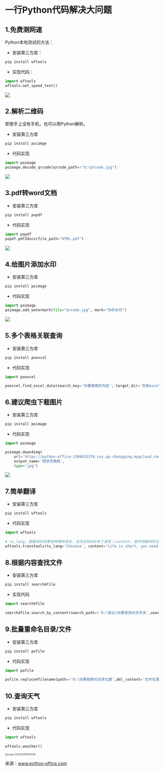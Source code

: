 # 一行Python代码解决大问题



## 1.免费测网速

Python本地测试的方法：

- 安装第三方库：

```python
pip install wftools
```

- 实现代码：

```python
import wftools
wftools.net_speed_test()
```

![](https://gitee.com/zou_tangrui/note-pic/raw/master/img/202302171716844.png)



## 2.解析二维码

即使手上没有手机，也可以用Python解析。

- 安装第三方库

```python
pip install poiamge
```

- 代码实现

```python
import poimage
poimage.decode_qrcode(qrcode_path=r"D:\qrcode.jpg")
```

![](https://gitee.com/zou_tangrui/note-pic/raw/master/img/202302171716845.png)



## 3.pdf转word文档

- 安装第三方库

```python
pip install popdf
```

- 代码实现

```python
import popdf
popdf.pdf2docx(file_path="HTML.pdf")
```

![](https://gitee.com/zou_tangrui/note-pic/raw/master/img/202302171716846.png)



## 4.给图片添加水印

- 安装第三方库

```python
pip install poimage
```

- 代码实现

```python
import poimage
poimage.add_watermark(file="qrcode.jpg", mark="你的水印")
```

![](https://gitee.com/zou_tangrui/note-pic/raw/master/img/202302171716847.png)





## 5.多个表格关联查询

- 安装第三方库

```python
pip install poexcel
```

- 代码实现

```python
import poexcel

poexcel.find_excel_data(search_key='你要搜索的内容', target_dir='存放excel的文件夹位置')
```



## 6.建议爬虫下载图片

- 安装第三方库

```python
pip install poimage
```

- 代码实现

```python
import poimage

poimage.down4img(
    url='https://python-office-1300615378.cos.ap-chongqing.myqcloud.com/2-free-group.jpg',
    output_name='程序员晚枫',
    type='jpg')
```

![](https://gitee.com/zou_tangrui/note-pic/raw/master/img/202302171716848.png)



## 7.简单翻译

- 安装第三方库

```python
pip install wftools
```

- 代码实现

```python
import wftools  
  
# to_lang，是翻译的结果使用哪种语言，支持全球100多个语言；content，是你想翻译的文本内容
wftools.transtools(to_lang='Chinese', content='Life is short, you need Python')
```





## 8.根据内容查找文件

- 安装第三方库

```python
pip install search4file
```

- 实现代码

```python
import search4file  
  
search4file.search_by_content(search_path=r'D:\笔记\你要查找的文件夹',search_content='你要查找的内容')
```



## 9.批量重命名目录/文件

- 安装第三方库

```python
pip install pofile
```

- 代码实现

```python
import pofile  
  
pofile.replace4filename(path=r'D:\你要替换的目录位置',del_content='文件名里需要删除的内容',replace_content='文件名里需要替换的内容')
```



## 10.查询天气

- 安装第三方库

```python
pip install wftools
```

- 代码实现

```python
import wftools  
  
wftools.weather()
```

<img src="https://gitee.com/zou_tangrui/note-pic/raw/master/img/202302171716849.png" alt="image-20221204110532265" style="zoom:50%;" />

来源：www.python-office.com